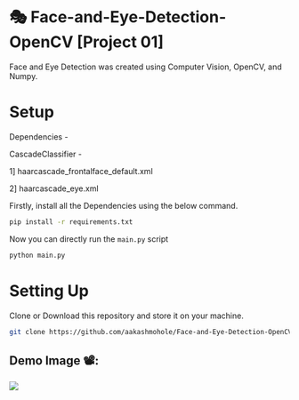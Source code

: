 # 🎭 Face-and-Eye-Detection-OpenCV [Project 01]
Face and Eye Detection was created using Computer Vision, OpenCV, and Numpy. 


# Setup
Dependencies -

CascadeClassifier - 

1] haarcascade_frontalface_default.xml

2] haarcascade_eye.xml


Firstly, install all the Dependencies using the below command.

``` bash
pip install -r requirements.txt
```

Now you can directly run the ``` main.py ```
script

``` bash
python main.py
```

# Setting Up

Clone or Download this repository and store it on your machine.


``` bash
git clone https://github.com/aakashmohole/Face-and-Eye-Detection-OpenCV.git
```

## Demo Image 📽️:

![](https://github.com/aakashmohole/Face-and-Eye-Detection-OpenCV/blob/main/%5BOpenCV%5D%20%20Face%20and%20Eye%20Detection/OIP.jpg)

